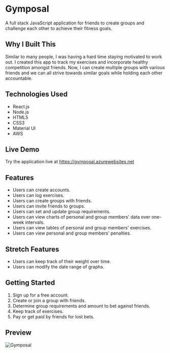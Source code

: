 # Gymposal

A full stack JavaScript application for friends to create groups and challenge each other to achieve their fitness goals.

## Why I Built This

Similar to many people, I was having a hard time staying motivated to work out. I created this app to track my exercises and incorporate healthy competition amongst friends. Now, I can create multiple groups with various friends and we can all strive towards similar goals while holding each other accountable.

## Technologies Used
- React.js
- Node.js
- HTML5
- CSS3
- Material UI
- AWS

## Live Demo

Try the application live at https://gymposal.azurewebsites.net

## Features
- Users can create accounts.
- Users can log exercises.
- Users can create groups with friends.
- Users can invite friends to groups.
- Users can set and update group requirements.
- Users can view charts of personal and group members' data over one-week intervals.
- Users can view tables of personal and group members' exercises.
- Users can view personal and group members' penalties.

## Stretch Features
- Users can keep track of their weight over time.
- Users can modify the date range of graphs.

## Getting Started

1. Sign up for a free account.
2. Create or join a group with friends.
3. Determine group requirements and amount to bet against friends.
4. Keep track of exercises.
5. Pay or get paid by friends for lost bets.

## Preview
![Gymposal](client/public/readme-preview.gif)
